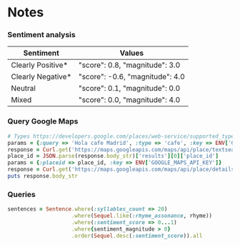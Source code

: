 # Notes

### Sentiment analysis

| Sentiment         | Values                          |
|-------------------|---------------------------------|
| Clearly Positive*	| "score": 0.8, "magnitude": 3.0  |
| Clearly Negative*	| "score": -0.6, "magnitude": 4.0 |
| Neutral	          | "score": 0.1, "magnitude": 0.0  |
| Mixed            	| "score": 0.0, "magnitude": 4.0  |

### Query Google Maps

```ruby
# Types https://developers.google.com/places/web-service/supported_types
params = {:query => 'Hola cafe Madrid', :type => 'cafe', :key => ENV['GOOGLE_MAPS_API_KEY']}
response = Curl.get('https://maps.googleapis.com/maps/api/place/textsearch/json', params)
place_id = JSON.parse(response.body_str)['results'][0]['place_id']
params = {:placeid => place_id, :key => ENV['GOOGLE_MAPS_API_KEY']}
response = Curl.get('https://maps.googleapis.com/maps/api/place/details/json', params)
puts response.body_str
```

### Queries

```ruby
sentences = Sentence.where(:syllables_count => 20)
                    .where(Sequel.like(:rhyme_assonance, rhyme))
                    .where(:sentiment_score => 0...1)
                    .where{sentiment_magnitude > 0}
                    .order(Sequel.desc(:sentiment_score)).all
```
